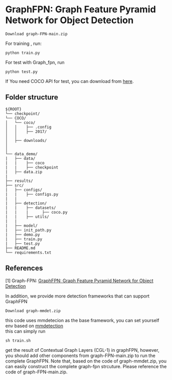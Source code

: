 # GraphFPN: Graph Feature Pyramid Network for Object Detection
~~~
Download graph-FPN-main.zip
~~~
For training , run:
~~~
python train.py
~~~
For test with Graph_fpn, run
~~~
python test.py
~~~
If You need COCO API for test, you can download from [here](https://github.com/cocodataset/cocoapi).


## Folder structure

```
${ROOT}
└── checkpoint/
└── COCO/    
│   └── coco/
│   │    ├── .config 
│   │    ├── 2017/
│   │
│   ├── downloads/
│
│
└── data_demo/
|   ├── data/
|   |    ├── coco
|   |    ├── checkpoint
|   ├── data.zip
|
├── results/
├── src/     
|   ├── configs/
|   |    ├── configs.py
|   |
|   ├── detection/
|   |    ├── datasets/
|   |    |      ├── coco.py
|   |    ├── utils/
|   |
|   ├── model/
|   ├── init_path.py
|   ├── demo.py
|   ├── train.py
|   ├── test.py
├── README.md 
└── requirements.txt
```
## References
[1] Graph-FPN: [GraphFPN: Graph Feature Pyramid Network for Object Detection](https://arxiv.org/abs/2108.00580) <br>

In addition, we provide more detection frameworks that can support GraphFPN
~~~
Download graph-mmdet.zip 
~~~
this code uses mmdetecion as the base framework, you can set yourself env based on [mmdetection](https://github.com/open-mmlab/mmdetection) \
this can simply run
~~~
sh train.sh
~~~
get the result of Contextual Graph Layers (CGL-1) in graphFPN, however, you should add other components from graph-FPN-main.zip to run the complete GraphFPN.
Note that, based on the code of graph-mmdet.zip, you can easily construct the complete graph-fpn strcuture. Please reference the code of graph-FPN-main.zip.


